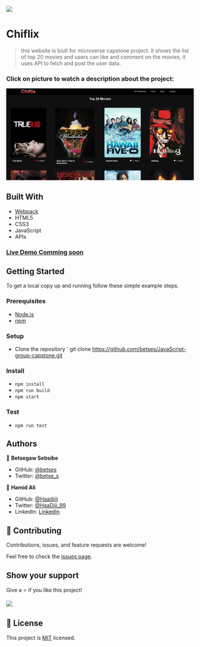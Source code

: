 ![](https://img.shields.io/badge/Chiflix-v1.0.0-blue.svg)

# Chiflix

> this website is biult for microverse capstone project. it shows the list of top 20 movies and users can like and comment on the movies, it uses API to fetch and post the user data.

### Click on picture to watch a description about the project:

[![Watch the video](https://github.com/betses/JavaScript-group-capstone/blob/development/assets/screenshot.PNG)](https://drive.google.com/file/d/118uYefji9VuAos0wH7DN1pxVKKuUE1Ib/view?usp=sharing)


## Built With

- [Webpack](https://webpack.js.org/)
- HTML5
- CSS3
- JavaScript
- APIs

### [Live Demo Comming soon](#)



## Getting Started

To get a local copy up and running follow these simple example steps.

### Prerequisites
- [Node.js](https://nodejs.org/)
- [npm](https://www.npmjs.com/)

### Setup
- Clone the repository ` git clone https://github.com/betses/JavaScript-group-capstone.git

### Install
- `npm install`
- `npm run build`
- `npm start`

### Test
- `npm run test`

## Authors

👤 **Betsegaw Sebsibe**

- GitHub: [@betses](https://github.com/betses)
- Twitter: [@betse_s](https://twitter.com/betse_s)

👤 **Hamid Ali**
- GitHub: [@Haadiiii](https://github.com/Haadiiii)
- Twitter: [@HaaDiii_99](https://twitter.com/HaaDiii_99)
- LinkedIn: [LinkedIn](https://www.linkedin.com/in/hamid-ali-01a872213/)
## 🤝 Contributing

Contributions, issues, and feature requests are welcome!

Feel free to check the [issues page](../../issues/).

## Show your support

Give a ⭐️ if you like this project!
    
![](https://img.shields.io/badge/stars-0.0.1-brightgreen.svg)

## 📝 License

This project is [MIT](./MIT.md) licensed.
